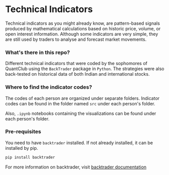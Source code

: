 # Technical Indicators

Technical indicators as you might already know, are pattern-based signals produced by mathematical calculations based on historic price, volume, or open interest information. Although some indicators are very simple, they are still used by traders to analyse and forecast market movements.   

### What's there in this repo?  

Different technical indicators that were coded by the sophomores of QuantClub using the `BackTrader` package in `Python`. The strategies were also back-tested on historical data of both Indian and international stocks.    

### Where to find the indicator codes?   

The codes of each person are organized under separate folders. Indicator codes can be found in the folder named `src` under each person's folder.    

Also, `.ipynb` notebooks containing the visualizations can be found under each person's folder.  

### Pre-requisites  

You need to have `backtrader` installed. If not already installed, it can be installed by pip.  

```python
pip install backtrader
```

For more information on backtrader, visit [backtrader documentation](https://www.backtrader.com/docu/)



